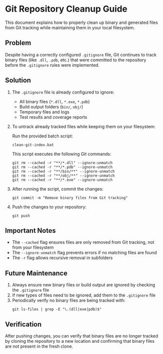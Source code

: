 # Git Repository Cleanup Guide

This document explains how to properly clean up binary and generated files from Git tracking while maintaining them in your local filesystem.

## Problem

Despite having a correctly configured `.gitignore` file, Git continues to track binary files (like `.dll`, `.pdb`, etc.) that were committed to the repository before the `.gitignore` rules were implemented.

## Solution

1. The `.gitignore` file is already configured to ignore:
   - All binary files (`*.dll`, `*.exe`, `*.pdb`)
   - Build output folders (`bin/`, `obj/`)
   - Temporary files and logs
   - Test results and coverage reports

2. To untrack already tracked files while keeping them on your filesystem:

   Run the provided batch script:
   ```
   clean-git-index.bat
   ```

   This script executes the following Git commands:
   ```
   git rm --cached -r "**/*.dll" --ignore-unmatch
   git rm --cached -r "**/*.pdb" --ignore-unmatch
   git rm --cached -r "**/bin/**" --ignore-unmatch
   git rm --cached -r "**/obj/**" --ignore-unmatch
   git rm --cached -r "**/*.exe" --ignore-unmatch
   ```

3. After running the script, commit the changes:
   ```
   git commit -m "Remove binary files from Git tracking"
   ```

4. Push the changes to your repository:
   ```
   git push
   ```

## Important Notes

- The `--cached` flag ensures files are only removed from Git tracking, not from your filesystem
- The `--ignore-unmatch` flag prevents errors if no matching files are found
- The `-r` flag allows recursive removal in subfolders

## Future Maintenance

1. Always ensure new binary files or build output are ignored by checking the `.gitignore` file
2. If new types of files need to be ignored, add them to the `.gitignore` file
3. Periodically verify no binary files are being tracked with:
   ```
   git ls-files | grep -E "\.(dll|exe|pdb)$"
   ```

## Verification

After pushing changes, you can verify that binary files are no longer tracked by cloning the repository to a new location and confirming that binary files are not present in the fresh clone.
